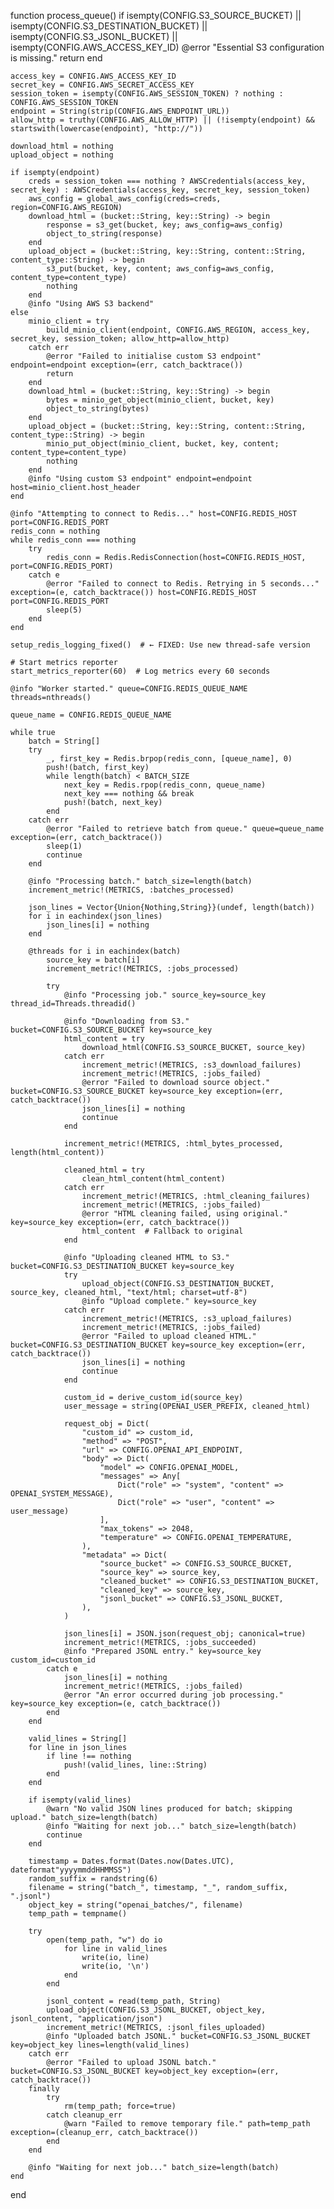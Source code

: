 function process_queue()
    if isempty(CONFIG.S3_SOURCE_BUCKET) || isempty(CONFIG.S3_DESTINATION_BUCKET) || isempty(CONFIG.S3_JSONL_BUCKET) || isempty(CONFIG.AWS_ACCESS_KEY_ID)
        @error "Essential S3 configuration is missing."
        return
    end

    access_key = CONFIG.AWS_ACCESS_KEY_ID
    secret_key = CONFIG.AWS_SECRET_ACCESS_KEY
    session_token = isempty(CONFIG.AWS_SESSION_TOKEN) ? nothing : CONFIG.AWS_SESSION_TOKEN
    endpoint = String(strip(CONFIG.AWS_ENDPOINT_URL))
    allow_http = truthy(CONFIG.AWS_ALLOW_HTTP) || (!isempty(endpoint) && startswith(lowercase(endpoint), "http://"))

    download_html = nothing
    upload_object = nothing

    if isempty(endpoint)
        creds = session_token === nothing ? AWSCredentials(access_key, secret_key) : AWSCredentials(access_key, secret_key, session_token)
        aws_config = global_aws_config(creds=creds, region=CONFIG.AWS_REGION)
        download_html = (bucket::String, key::String) -> begin
            response = s3_get(bucket, key; aws_config=aws_config)
            object_to_string(response)
        end
        upload_object = (bucket::String, key::String, content::String, content_type::String) -> begin
            s3_put(bucket, key, content; aws_config=aws_config, content_type=content_type)
            nothing
        end
        @info "Using AWS S3 backend"
    else
        minio_client = try
            build_minio_client(endpoint, CONFIG.AWS_REGION, access_key, secret_key, session_token; allow_http=allow_http)
        catch err
            @error "Failed to initialise custom S3 endpoint" endpoint=endpoint exception=(err, catch_backtrace())
            return
        end
        download_html = (bucket::String, key::String) -> begin
            bytes = minio_get_object(minio_client, bucket, key)
            object_to_string(bytes)
        end
        upload_object = (bucket::String, key::String, content::String, content_type::String) -> begin
            minio_put_object(minio_client, bucket, key, content; content_type=content_type)
            nothing
        end
        @info "Using custom S3 endpoint" endpoint=endpoint host=minio_client.host_header
    end

    @info "Attempting to connect to Redis..." host=CONFIG.REDIS_HOST port=CONFIG.REDIS_PORT
    redis_conn = nothing
    while redis_conn === nothing
        try
            redis_conn = Redis.RedisConnection(host=CONFIG.REDIS_HOST, port=CONFIG.REDIS_PORT)
        catch e
            @error "Failed to connect to Redis. Retrying in 5 seconds..." exception=(e, catch_backtrace()) host=CONFIG.REDIS_HOST port=CONFIG.REDIS_PORT
            sleep(5)
        end
    end

    setup_redis_logging_fixed()  # ← FIXED: Use new thread-safe version
    
    # Start metrics reporter
    start_metrics_reporter(60)  # Log metrics every 60 seconds

    @info "Worker started." queue=CONFIG.REDIS_QUEUE_NAME threads=nthreads()

    queue_name = CONFIG.REDIS_QUEUE_NAME

    while true
        batch = String[]
        try
            _, first_key = Redis.brpop(redis_conn, [queue_name], 0)
            push!(batch, first_key)
            while length(batch) < BATCH_SIZE
                next_key = Redis.rpop(redis_conn, queue_name)
                next_key === nothing && break
                push!(batch, next_key)
            end
        catch err
            @error "Failed to retrieve batch from queue." queue=queue_name exception=(err, catch_backtrace())
            sleep(1)
            continue
        end

        @info "Processing batch." batch_size=length(batch)
        increment_metric!(METRICS, :batches_processed)

        json_lines = Vector{Union{Nothing,String}}(undef, length(batch))
        for i in eachindex(json_lines)
            json_lines[i] = nothing
        end

        @threads for i in eachindex(batch)
            source_key = batch[i]
            increment_metric!(METRICS, :jobs_processed)
            
            try
                @info "Processing job." source_key=source_key thread_id=Threads.threadid()

                @info "Downloading from S3." bucket=CONFIG.S3_SOURCE_BUCKET key=source_key
                html_content = try
                    download_html(CONFIG.S3_SOURCE_BUCKET, source_key)
                catch err
                    increment_metric!(METRICS, :s3_download_failures)
                    increment_metric!(METRICS, :jobs_failed)
                    @error "Failed to download source object." bucket=CONFIG.S3_SOURCE_BUCKET key=source_key exception=(err, catch_backtrace())
                    json_lines[i] = nothing
                    continue
                end

                increment_metric!(METRICS, :html_bytes_processed, length(html_content))

                cleaned_html = try
                    clean_html_content(html_content)
                catch err
                    increment_metric!(METRICS, :html_cleaning_failures)
                    increment_metric!(METRICS, :jobs_failed)
                    @error "HTML cleaning failed, using original." key=source_key exception=(err, catch_backtrace())
                    html_content  # Fallback to original
                end

                @info "Uploading cleaned HTML to S3." bucket=CONFIG.S3_DESTINATION_BUCKET key=source_key
                try
                    upload_object(CONFIG.S3_DESTINATION_BUCKET, source_key, cleaned_html, "text/html; charset=utf-8")
                    @info "Upload complete." key=source_key
                catch err
                    increment_metric!(METRICS, :s3_upload_failures)
                    increment_metric!(METRICS, :jobs_failed)
                    @error "Failed to upload cleaned HTML." bucket=CONFIG.S3_DESTINATION_BUCKET key=source_key exception=(err, catch_backtrace())
                    json_lines[i] = nothing
                    continue
                end

                custom_id = derive_custom_id(source_key)
                user_message = string(OPENAI_USER_PREFIX, cleaned_html)

                request_obj = Dict(
                    "custom_id" => custom_id,
                    "method" => "POST",
                    "url" => CONFIG.OPENAI_API_ENDPOINT,
                    "body" => Dict(
                        "model" => CONFIG.OPENAI_MODEL,
                        "messages" => Any[
                            Dict("role" => "system", "content" => OPENAI_SYSTEM_MESSAGE),
                            Dict("role" => "user", "content" => user_message)
                        ],
                        "max_tokens" => 2048,
                        "temperature" => CONFIG.OPENAI_TEMPERATURE,
                    ),
                    "metadata" => Dict(
                        "source_bucket" => CONFIG.S3_SOURCE_BUCKET,
                        "source_key" => source_key,
                        "cleaned_bucket" => CONFIG.S3_DESTINATION_BUCKET,
                        "cleaned_key" => source_key,
                        "jsonl_bucket" => CONFIG.S3_JSONL_BUCKET,
                    ),
                )

                json_lines[i] = JSON.json(request_obj; canonical=true)
                increment_metric!(METRICS, :jobs_succeeded)
                @info "Prepared JSONL entry." key=source_key custom_id=custom_id
            catch e
                json_lines[i] = nothing
                increment_metric!(METRICS, :jobs_failed)
                @error "An error occurred during job processing." key=source_key exception=(e, catch_backtrace())
            end
        end

        valid_lines = String[]
        for line in json_lines
            if line !== nothing
                push!(valid_lines, line::String)
            end
        end

        if isempty(valid_lines)
            @warn "No valid JSON lines produced for batch; skipping upload." batch_size=length(batch)
            @info "Waiting for next job..." batch_size=length(batch)
            continue
        end

        timestamp = Dates.format(Dates.now(Dates.UTC), dateformat"yyyymmddHHMMSS")
        random_suffix = randstring(6)
        filename = string("batch_", timestamp, "_", random_suffix, ".jsonl")
        object_key = string("openai_batches/", filename)
        temp_path = tempname()

        try
            open(temp_path, "w") do io
                for line in valid_lines
                    write(io, line)
                    write(io, '\n')
                end
            end

            jsonl_content = read(temp_path, String)
            upload_object(CONFIG.S3_JSONL_BUCKET, object_key, jsonl_content, "application/json")
            increment_metric!(METRICS, :jsonl_files_uploaded)
            @info "Uploaded batch JSONL." bucket=CONFIG.S3_JSONL_BUCKET key=object_key lines=length(valid_lines)
        catch err
            @error "Failed to upload JSONL batch." bucket=CONFIG.S3_JSONL_BUCKET key=object_key exception=(err, catch_backtrace())
        finally
            try
                rm(temp_path; force=true)
            catch cleanup_err
                @warn "Failed to remove temporary file." path=temp_path exception=(cleanup_err, catch_backtrace())
            end
        end

        @info "Waiting for next job..." batch_size=length(batch)
    end
end